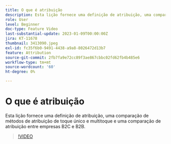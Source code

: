 ```yaml
---
title: O que é atribuição
description: Esta lição fornece uma definição de atribuição, uma comparação de métodos de atribuição de toque único e multitoque e uma comparação de atribuição entre empresas B2C e B2B.
role: User
level: Beginner
doc-type: Feature Video
last-substantial-update: 2023-01-09T00:00:00Z
jira: KT-11678
thumbnail: 3413090.jpeg
exl-id: fc35f6b0-9491-4438-a9a8-8026472d13b7
feature: Attribution
source-git-commit: 2fb7fa9e72cc89f3ae867cbbc02fd62fb4b485e6
workflow-type: tm+mt
source-wordcount: '60'
ht-degree: 0%

---
```


# O que é atribuição

Esta lição fornece uma definição de atribuição, uma comparação de métodos de atribuição de toque único e multitoque e uma comparação de atribuição entre empresas B2C e B2B.

>[!VIDEO](https://video.tv.adobe.com/v/3413090/?quality=12&learn=on)

